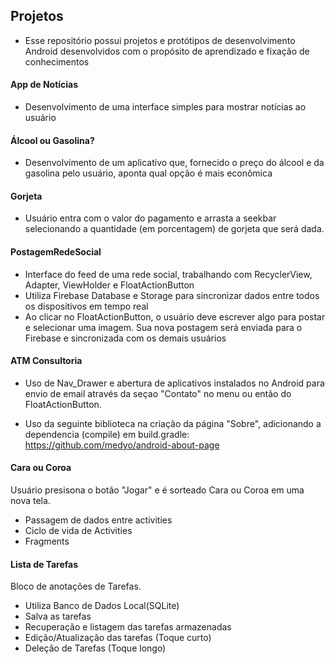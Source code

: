 ## Projetos

 - Esse repositório possui projetos e protótipos de desenvolvimento Android desenvolvidos com o propósito de aprendizado e fixação de conhecimentos

#### App de Notícias
 - Desenvolvimento de uma interface simples para mostrar notícias ao usuário
  
#### Álcool ou Gasolina?
 - Desenvolvimento de um aplicativo que, fornecido o preço do álcool e da gasolina pelo usuário, aponta qual opção é mais econômica

#### Gorjeta
 - Usuário entra com o valor do pagamento e arrasta a seekbar selecionando a quantidade (em porcentagem) de gorjeta que será dada.

#### PostagemRedeSocial
 - Interface do feed de uma rede social, trabalhando com RecyclerView, Adapter, ViewHolder e FloatActionButton
 - Utiliza Firebase Database e Storage para sincronizar dados entre todos os dispositivos em tempo real
 - Ao clicar no FloatActionButton, o usuário deve escrever algo para postar e selecionar uma imagem. Sua nova postagem será enviada para o Firebase e sincronizada com os demais usuários

#### ATM Consultoria
 - Uso de Nav_Drawer e abertura de aplicativos instalados no Android para envio de email através da seçao "Contato" no menu ou então do FloatActionButton.

 - Uso da seguinte biblioteca na criação da página "Sobre", adicionando a dependencia (compile) em build.gradle: https://github.com/medyo/android-about-page

#### Cara ou Coroa
Usuário presisona o botão "Jogar" e é sorteado Cara ou Coroa em uma nova tela.
 - Passagem de dados entre activities
 - Ciclo de vida de Activities
 - Fragments

#### Lista de Tarefas
Bloco de anotações de Tarefas.
 - Utiliza Banco de Dados Local(SQLite)
 - Salva as tarefas
 - Recuperação e listagem das tarefas armazenadas
 - Edição/Atualização das tarefas (Toque curto)
 - Deleção de Tarefas (Toque longo)